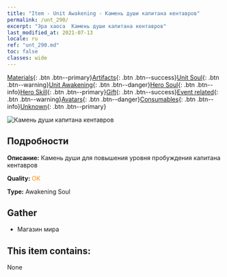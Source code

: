 ```yaml
---
title: "Item - Unit Awakening - Камень души капитана кентавров"
permalink: /unt_290/
excerpt: "Эра хаоса  Камень души капитана кентавров"
last_modified_at: 2021-07-13
locale: ru
ref: "unt_290.md"
toc: false
classes: wide
---
```

 [Materials](/ItemsRU/){: .btn .btn--primary}[Artifacts](/ItemsRU/Artifacts/){: .btn .btn--success}[Unit Soul](/ItemsRU/UnitSoul/){: .btn .btn--warning}[Unit Awakening](/ItemsRU/UnitAwakening/){: .btn .btn--danger}[Hero Soul](/ItemsRU/HeroSoul/){: .btn .btn--info}[Hero Skill](/ItemsRU/HeroSkill/){: .btn .btn--primary}[Gift](/ItemsRU/Gift/){: .btn .btn--success}[Event related](/ItemsRU/Events/){: .btn .btn--warning}[Avatars](/ItemsRU/Avatars/){: .btn .btn--danger}[Consumables](/ItemsRU/Consumables/){: .btn .btn--info}[Unknown](/ItemsRU/Unknown/){: .btn .btn--primary}

 ![Камень души капитана кентавров](/images/u/tia_banrenma.jpg)

## Подробности
 **Описание:** Камень души для повышения уровня пробуждения капитана кентавров

 **Quality:** <span style="color: #FF8C00">OK</span>

 **Type:** Awakening Soul

## Gather

*    Магазин мира 

## This item contains:

  None

